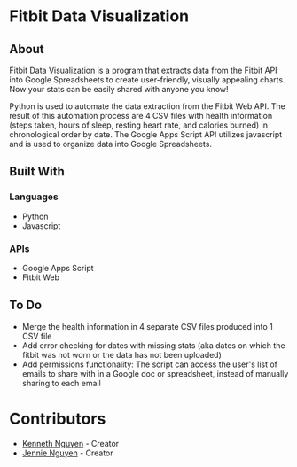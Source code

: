 # Fitbit Data Visualization
## About
Fitbit Data Visualization is a program that extracts data from the Fitbit API into Google Spreadsheets to create user-friendly, visually appealing charts. Now your stats can be easily shared with anyone you know!

Python is used to automate the data extraction from the Fitbit Web API. The result of this automation process are 4 CSV files with health information (steps taken, hours of sleep, resting heart rate, and calories burned) in chronological order by date. The Google Apps Script API utilizes javascript and is used to organize data into Google Spreadsheets.

## Built With
### Languages
- Python
- Javascript

### APIs
- Google Apps Script
- Fitbit Web

## To Do
- Merge the health information in 4 separate CSV files produced into 1 CSV file
- Add error checking for dates with missing stats (aka dates on which the fitbit was not worn or the data has not been uploaded)
- Add permissions functionality: The script can access the user's list of emails to share with in a Google doc or spreadsheet, instead of manually sharing to each email

# Contributors
- [Kenneth Nguyen](https://github.com/KennethNguyen) - Creator
- [Jennie Nguyen](https://github.com/jennie-n) - Creator